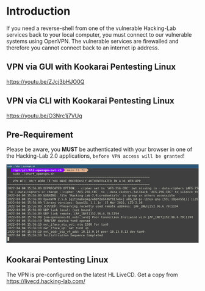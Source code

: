 # Introduction
If you need a reverse-shell from one of the vulnerable Hacking-Lab services back to your local computer, you must connect to our vulnerable systems using OpenVPN. The vulnerable services are firewalled and therefore you cannot connect back to an internet ip address.

## VPN via GUI with Kookarai Pentesting Linux
https://youtu.be/ZJcj3bHJO0Q

## VPN via CLI with Kookarai Pentesting Linux
https://youtu.be/O3Nrc1j7VUg

## Pre-Requirement
Please be aware, you **MUST** be authenticated with your browser in one of the Hacking-Lab 2.0 applications, `before VPN access will be granted`!

![VPN](./img/vpn.png)

## Kookarai Pentesting Linux
The VPN is pre-configured on the latest HL LiveCD. 
Get a copy from https://livecd.hacking-lab.com/ 



